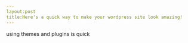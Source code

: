 ```yaml
---
layout:post
title:Here's a quick way to make your wordpress site look amazing!
---
```


using themes and plugins is quick
